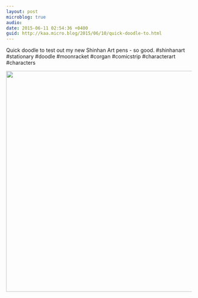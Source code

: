 ```yaml
---
layout: post
microblog: true
audio: 
date: 2015-06-11 02:54:36 +0400
guid: http://kaa.micro.blog/2015/06/10/quick-doodle-to.html
---
```

Quick doodle to test out my new Shinhan Art pens - so good. #shinhanart #stationary #doodle #moonracket #corgan #comicstrip #characterart #characters

<img src="http://www.kaa.bz/uploads/2018/e5edc039b9.jpg" width="600" height="600" />
